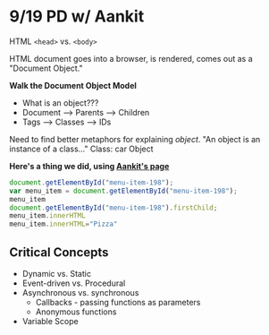 # 9/19 PD w/ Aankit

HTML `<head>` vs. `<body>`

HTML document goes into a browser, is rendered, comes out as a "Document Object."

**Walk the Document Object Model**
- What is an object???
- Document --> Parents --> Children
- Tags --> Classes --> IDs

Need to find better metaphors for explaining _object_.
"An object is an instance of a class..."
Class: car
Object

**Here's a thing we did, using [Aankit's page](http://www.aankit.com/)**
```javascript
document.getElementById("menu-item-198");
var menu_item = document.getElementById("menu-item-198");
menu_item
document.getElementById("menu-item-198").firstChild;
menu_item.innerHTML
menu_item.innerHTML="Pizza"
```
## Critical Concepts
- Dynamic vs. Static
- Event-driven vs. Procedural
- Asynchronous vs. synchronous
  - Callbacks - passing functions as parameters
  - Anonymous functions
- Variable Scope
